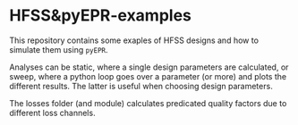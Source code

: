 # HFSS&pyEPR-examples

This repository contains some exaples of HFSS designs and how to simulate them using `pyEPR`.

Analyses can be static, where a single design parameters are calculated, or sweep, where a python loop goes over a parameter (or more) and plots the different results. The latter is useful when choosing design parameters.

The losses folder (and module) calculates predicated quality factors due to different loss channels.
